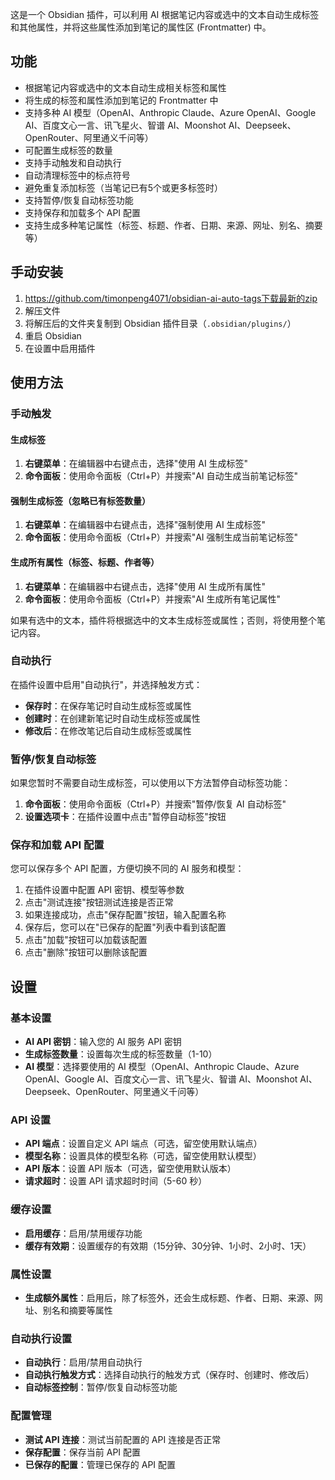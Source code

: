 
这是一个 Obsidian 插件，可以利用 AI 根据笔记内容或选中的文本自动生成标签和其他属性，并将这些属性添加到笔记的属性区 (Frontmatter) 中。

## 功能

- 根据笔记内容或选中的文本自动生成相关标签和属性
- 将生成的标签和属性添加到笔记的 Frontmatter 中
- 支持多种 AI 模型（OpenAI、Anthropic Claude、Azure OpenAI、Google AI、百度文心一言、讯飞星火、智谱 AI、Moonshot AI、Deepseek、OpenRouter、阿里通义千问等）
- 可配置生成标签的数量
- 支持手动触发和自动执行
- 自动清理标签中的标点符号
- 避免重复添加标签（当笔记已有5个或更多标签时）
- 支持暂停/恢复自动标签功能
- 支持保存和加载多个 API 配置
- 支持生成多种笔记属性（标签、标题、作者、日期、来源、网址、别名、摘要等）

## 手动安装

1. https://github.com/timonpeng4071/obsidian-ai-auto-tags下载最新的zip
2. 解压文件
3. 将解压后的文件夹复制到 Obsidian 插件目录（`.obsidian/plugins/`）
4. 重启 Obsidian
5. 在设置中启用插件

## 使用方法

### 手动触发

#### 生成标签

1. **右键菜单**：在编辑器中右键点击，选择"使用 AI 生成标签"
2. **命令面板**：使用命令面板（Ctrl+P）并搜索"AI 自动生成当前笔记标签"

#### 强制生成标签（忽略已有标签数量）

1. **右键菜单**：在编辑器中右键点击，选择"强制使用 AI 生成标签"
2. **命令面板**：使用命令面板（Ctrl+P）并搜索"AI 强制生成当前笔记标签"

#### 生成所有属性（标签、标题、作者等）

1. **右键菜单**：在编辑器中右键点击，选择"使用 AI 生成所有属性"
2. **命令面板**：使用命令面板（Ctrl+P）并搜索"AI 生成所有笔记属性"

如果有选中的文本，插件将根据选中的文本生成标签或属性；否则，将使用整个笔记内容。

### 自动执行

在插件设置中启用"自动执行"，并选择触发方式：

- **保存时**：在保存笔记时自动生成标签或属性
- **创建时**：在创建新笔记时自动生成标签或属性
- **修改后**：在修改笔记后自动生成标签或属性

### 暂停/恢复自动标签

如果您暂时不需要自动生成标签，可以使用以下方法暂停自动标签功能：

1. **命令面板**：使用命令面板（Ctrl+P）并搜索"暂停/恢复 AI 自动标签"
2. **设置选项卡**：在插件设置中点击"暂停自动标签"按钮

### 保存和加载 API 配置

您可以保存多个 API 配置，方便切换不同的 AI 服务和模型：

1. 在插件设置中配置 API 密钥、模型等参数
2. 点击"测试连接"按钮测试连接是否正常
3. 如果连接成功，点击"保存配置"按钮，输入配置名称
4. 保存后，您可以在"已保存的配置"列表中看到该配置
5. 点击"加载"按钮可以加载该配置
6. 点击"删除"按钮可以删除该配置

## 设置

### 基本设置

- **AI API 密钥**：输入您的 AI 服务 API 密钥
- **生成标签数量**：设置每次生成的标签数量（1-10）
- **AI 模型**：选择要使用的 AI 模型（OpenAI、Anthropic Claude、Azure OpenAI、Google AI、百度文心一言、讯飞星火、智谱 AI、Moonshot AI、Deepseek、OpenRouter、阿里通义千问等）

### API 设置

- **API 端点**：设置自定义 API 端点（可选，留空使用默认端点）
- **模型名称**：设置具体的模型名称（可选，留空使用默认模型）
- **API 版本**：设置 API 版本（可选，留空使用默认版本）
- **请求超时**：设置 API 请求超时时间（5-60 秒）

### 缓存设置

- **启用缓存**：启用/禁用缓存功能
- **缓存有效期**：设置缓存的有效期（15分钟、30分钟、1小时、2小时、1天）

### 属性设置

- **生成额外属性**：启用后，除了标签外，还会生成标题、作者、日期、来源、网址、别名和摘要等属性

### 自动执行设置

- **自动执行**：启用/禁用自动执行
- **自动执行触发方式**：选择自动执行的触发方式（保存时、创建时、修改后）
- **自动标签控制**：暂停/恢复自动标签功能

### 配置管理

- **测试 API 连接**：测试当前配置的 API 连接是否正常
- **保存配置**：保存当前 API 配置
- **已保存的配置**：管理已保存的 API 配置

